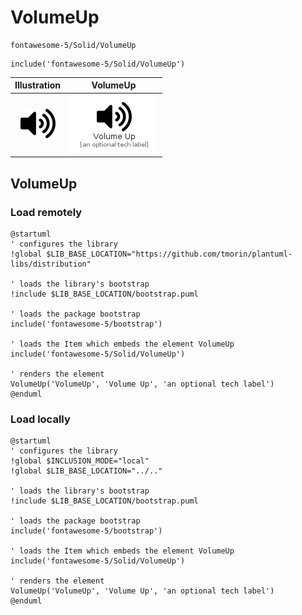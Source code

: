# VolumeUp


```text
fontawesome-5/Solid/VolumeUp
```

```text
include('fontawesome-5/Solid/VolumeUp')
```



| Illustration | VolumeUp |
| :---: | :---: |
| ![illustration for Illustration](../../fontawesome-5/Solid/VolumeUp.png) | ![illustration for VolumeUp](../../fontawesome-5/Solid/VolumeUp.Local.png) |




## VolumeUp

### Load remotely
```plantuml
@startuml
' configures the library
!global $LIB_BASE_LOCATION="https://github.com/tmorin/plantuml-libs/distribution"

' loads the library's bootstrap
!include $LIB_BASE_LOCATION/bootstrap.puml

' loads the package bootstrap
include('fontawesome-5/bootstrap')

' loads the Item which embeds the element VolumeUp
include('fontawesome-5/Solid/VolumeUp')

' renders the element
VolumeUp('VolumeUp', 'Volume Up', 'an optional tech label')
@enduml
```

### Load locally
```plantuml
@startuml
' configures the library
!global $INCLUSION_MODE="local"
!global $LIB_BASE_LOCATION="../.."

' loads the library's bootstrap
!include $LIB_BASE_LOCATION/bootstrap.puml

' loads the package bootstrap
include('fontawesome-5/bootstrap')

' loads the Item which embeds the element VolumeUp
include('fontawesome-5/Solid/VolumeUp')

' renders the element
VolumeUp('VolumeUp', 'Volume Up', 'an optional tech label')
@enduml
```

